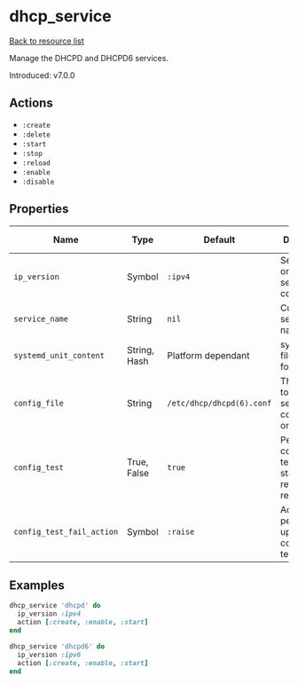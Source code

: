 # dhcp_service

[Back to resource list](../README.md#resources)

Manage the DHCPD and DHCPD6 services.

Introduced: v7.0.0

## Actions

- `:create`
- `:delete`
- `:start`
- `:stop`
- `:reload`
- `:enable`
- `:disable`

## Properties

| Name                   | Type          | Default                       | Description                                                            | Allowed Values      |
| ---------------------- | ------------- | ----------------------------- | ---------------------------------------------------------------------- | ------------------- |
| `ip_version`           | Symbol        | `:ipv4`                       | Select DHCP or DHCPv6 server to configure                              | `:ipv4`, `:ipv6`    |
| `service_name`         | String        | `nil`                         | Custom service name                                                    |                     |
| `systemd_unit_content` | String, Hash  | Platform dependant            | systemd unit file content for service                                  |                     |
| `config_file`          | String        | `/etc/dhcp/dhcpd(6).conf`     | The full path to the DHCP server configuration on disk                 |                     |
| `config_test`          | True, False   | `true`                        | Perform configuration test before starting, restarting or reload       |                     |
| `config_test_fail_action` | Symbol     | `:raise`                      | Action to perform upon a configuration test failure                    | `:raise`, `:log`    |

## Examples

```ruby
dhcp_service 'dhcpd' do
  ip_version :ipv4
  action [:create, :enable, :start]
end
```

```ruby
dhcp_service 'dhcpd6' do
  ip_version :ipv6
  action [:create, :enable, :start]
end
```
